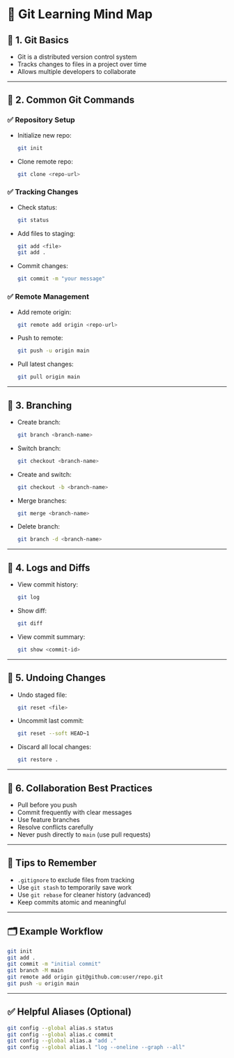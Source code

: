 # 🧠 Git Learning Mind Map

## 🔹 1. Git Basics
- Git is a distributed version control system
- Tracks changes to files in a project over time
- Allows multiple developers to collaborate

---

## 🔹 2. Common Git Commands

### ✅ Repository Setup
- Initialize new repo:
  ```bash
  git init
  ```
- Clone remote repo:
  ```bash
  git clone <repo-url>
  ```

### ✅ Tracking Changes
- Check status:
  ```bash
  git status
  ```
- Add files to staging:
  ```bash
  git add <file>
  git add .
  ```
- Commit changes:
  ```bash
  git commit -m "your message"
  ```

### ✅ Remote Management
- Add remote origin:
  ```bash
  git remote add origin <repo-url>
  ```
- Push to remote:
  ```bash
  git push -u origin main
  ```
- Pull latest changes:
  ```bash
  git pull origin main
  ```

---

## 🔹 3. Branching
- Create branch:
  ```bash
  git branch <branch-name>
  ```
- Switch branch:
  ```bash
  git checkout <branch-name>
  ```
- Create and switch:
  ```bash
  git checkout -b <branch-name>
  ```
- Merge branches:
  ```bash
  git merge <branch-name>
  ```
- Delete branch:
  ```bash
  git branch -d <branch-name>
  ```

---

## 🔹 4. Logs and Diffs
- View commit history:
  ```bash
  git log
  ```
- Show diff:
  ```bash
  git diff
  ```
- View commit summary:
  ```bash
  git show <commit-id>
  ```

---

## 🔹 5. Undoing Changes
- Undo staged file:
  ```bash
  git reset <file>
  ```
- Uncommit last commit:
  ```bash
  git reset --soft HEAD~1
  ```
- Discard all local changes:
  ```bash
  git restore .
  ```

---

## 🔹 6. Collaboration Best Practices
- Pull before you push
- Commit frequently with clear messages
- Use feature branches
- Resolve conflicts carefully
- Never push directly to `main` (use pull requests)

---

## 🧠 Tips to Remember
- `.gitignore` to exclude files from tracking
- Use `git stash` to temporarily save work
- Use `git rebase` for cleaner history (advanced)
- Keep commits atomic and meaningful

---

## 🗂 Example Workflow
```bash
git init
git add .
git commit -m "initial commit"
git branch -M main
git remote add origin git@github.com:user/repo.git
git push -u origin main
```

---

## ✅ Helpful Aliases (Optional)
```bash
git config --global alias.s status
git config --global alias.c commit
git config --global alias.a "add ."
git config --global alias.l "log --oneline --graph --all"
```
